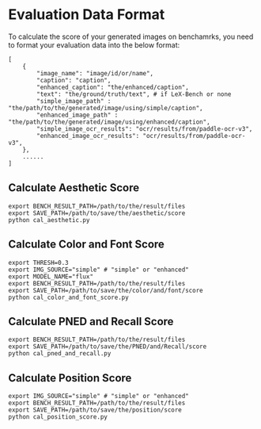 # Evaluation Data Format

To calculate the score of your generated images on benchamrks, you need to format your evaluation data into the below format:
```shell
[
    {
        "image_name": "image/id/or/name",
        "caption": "caption",
        "enhanced_caption": "the/enhanced/caption",
        "text": "the/ground/truth/text", # if LeX-Bench or none
        "simple_image_path" : "the/path/to/the/generated/image/using/simple/caption",
        "enhanced_image_path" : "the/path/to/the/generated/image/using/enhanced/caption",
        "simple_image_ocr_results": "ocr/results/from/paddle-ocr-v3",
        "enhanced_image_ocr_results": "ocr/results/from/paddle-ocr-v3", 
    },
    ......
]
```

## Calculate Aesthetic Score
```shell
export BENCH_RESULT_PATH=/path/to/the/result/files
export SAVE_PATH=/path/to/save/the/aesthetic/score
python cal_aesthetic.py
```

## Calculate Color and Font Score
```shell
export THRESH=0.3
export IMG_SOURCE="simple" # "simple" or "enhanced"
export MODEL_NAME="flux"
export BENCH_RESULT_PATH=/path/to/the/result/files
export SAVE_PATH=/path/to/save/the/color/and/font/score
python cal_color_and_font_score.py
```

## Calculate PNED and Recall Score
```shell
export BENCH_RESULT_PATH=/path/to/the/result/files
export SAVE_PATH=/path/to/save/the/PNED/and/Recall/score
python cal_pned_and_recall.py
```

## Calculate Position Score
```shell
export IMG_SOURCE="simple" # "simple" or "enhanced"
export BENCH_RESULT_PATH=/path/to/the/result/files
export SAVE_PATH=/path/to/save/the/position/score
python cal_position_score.py
```
